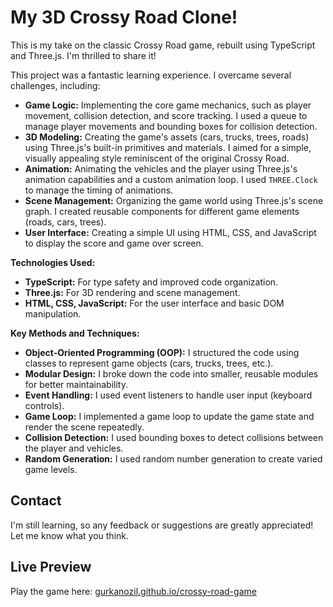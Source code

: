 # My 3D Crossy Road Clone!

This is my take on the classic Crossy Road game, rebuilt using TypeScript and Three.js. I'm thrilled to share it!

This project was a fantastic learning experience. I overcame several challenges, including:

- **Game Logic:** Implementing the core game mechanics, such as player movement, collision detection, and score tracking. I used a queue to manage player movements and bounding boxes for collision detection.
- **3D Modeling:** Creating the game's assets (cars, trucks, trees, roads) using Three.js's built-in primitives and materials. I aimed for a simple, visually appealing style reminiscent of the original Crossy Road.
- **Animation:** Animating the vehicles and the player using Three.js's animation capabilities and a custom animation loop. I used `THREE.Clock` to manage the timing of animations.
- **Scene Management:** Organizing the game world using Three.js's scene graph. I created reusable components for different game elements (roads, cars, trees).
- **User Interface:** Creating a simple UI using HTML, CSS, and JavaScript to display the score and game over screen.

**Technologies Used:**

- **TypeScript:** For type safety and improved code organization.
- **Three.js:** For 3D rendering and scene management.
- **HTML, CSS, JavaScript:** For the user interface and basic DOM manipulation.

**Key Methods and Techniques:**

- **Object-Oriented Programming (OOP):** I structured the code using classes to represent game objects (cars, trucks, trees, etc.).
- **Modular Design:** I broke down the code into smaller, reusable modules for better maintainability.
- **Event Handling:** I used event listeners to handle user input (keyboard controls).
- **Game Loop:** I implemented a game loop to update the game state and render the scene repeatedly.
- **Collision Detection:** I used bounding boxes to detect collisions between the player and vehicles.
- **Random Generation:** I used random number generation to create varied game levels.

## Contact

I'm still learning, so any feedback or suggestions are greatly appreciated! Let me know what you think.

## Live Preview

Play the game here: [gurkanozil.github.io/crossy-road-game](https://gurkanozil.github.io/crossy-road-game)
